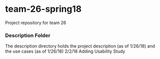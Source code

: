 # team-26-spring18
Project repository for team 26

### Description Folder
The description directory holds the project description (as of 1/26/18) and the use cases (as of 1/26/18)
2/2/18 Adding Usability Study
